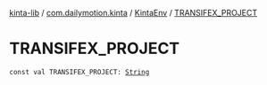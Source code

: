 [kinta-lib](../../index.md) / [com.dailymotion.kinta](../index.md) / [KintaEnv](index.md) / [TRANSIFEX_PROJECT](./-t-r-a-n-s-i-f-e-x_-p-r-o-j-e-c-t.md)

# TRANSIFEX_PROJECT

`const val TRANSIFEX_PROJECT: `[`String`](https://kotlinlang.org/api/latest/jvm/stdlib/kotlin/-string/index.html)